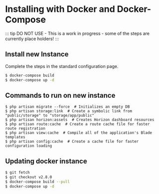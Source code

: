 # Installing with Docker and Docker-Compose

::: tip 
DO NOT USE - This is a work in progress - some of the steps are currently place holders!
:::


## Install new Instance
Complete the steps in the standard configuration page.

```bash
$ docker-compose build
$ docker-compose up -d
```

## Commands to run on new instance
```
$ php artisan migrate --force  # Initializes an empty DB
$ php artisan storage:link  # Create a symbolic link from "public/storage" to "storage/app/public"
$ php artisan horizon:assets  # Creates Horizon dashboard resources
$ php artisan route:cache  # Create a route cache file for faster route registration
$ php artisan view:cache  # Compile all of the application's Blade templates
$ php artisan config:cache  # Create a cache file for faster configuration loading

```


## Updating docker instance

```bash
$ git fetch
$ git checkout v2.8.0
$ docker-compose build --pull
$ docker-compose up -d
```
